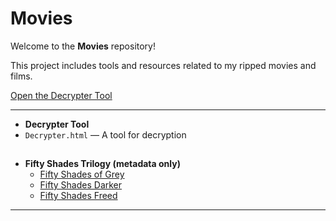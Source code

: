 # Movies

Welcome to the **Movies** repository!  

This project includes tools and resources related to my ripped movies and films.  

[Open the Decrypter Tool](https://github.com/rdrdude/Movies/blob/main/Decrypter.html)

---

- **Decrypter Tool**
- `Decrypter.html` — A tool for decryption
##

- **Fifty Shades Trilogy (metadata only)**
  - [Fifty Shades of Grey](https://workupload.com/file/SqGcnh5C3MA)  
  - [Fifty Shades Darker](https://workupload.com/file/X6xXzfrnUBY)  
  - [Fifty Shades Freed](https://workupload.com/file/hBPnvrukqPW)


---

